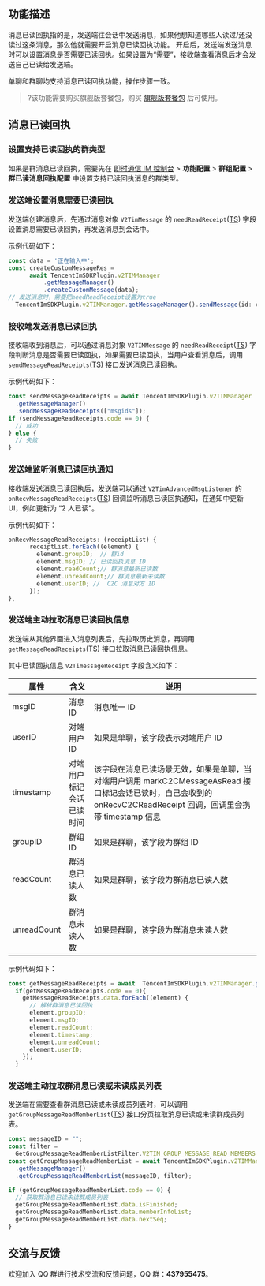 ## 功能描述

消息已读回执指的是，发送端往会话中发送消息，如果他想知道哪些人读过/还没读过这条消息，那么他就需要开启消息已读回执功能。
开启后，发送端发送消息时可以设置消息是否需要已读回执。如果设置为“需要”，接收端查看消息后才会发送自己已读给发送端。

单聊和群聊均支持消息已读回执功能，操作步骤一致。

> ?该功能需要购买旗舰版套餐包，购买 [旗舰版套餐包](https://buy.cloud.tencent.com/avc?from=17220) 后可使用。

## 消息已读回执

### 设置支持已读回执的群类型

如果是群消息已读回执，需要先在 [即时通信 IM 控制台](https://console.cloud.tencent.com/im) > **功能配置** > **群组配置** > **群已读消息回执配置** 中设置支持已读回执消息的群类型。


### 发送端设置消息需要已读回执

发送端创建消息后，先通过消息对象 `V2TimMessage` 的 `needReadReceipt`([TS](https://comm.qq.com/im/doc/RN/zh/Interface/Message/V2TimMessage.html#needreadreceipt)) 字段设置消息需要已读回执，再发送消息到会话中。

示例代码如下：

```javascript
const data = '正在输入中';
const createCustomMessageRes =
      await TencentImSDKPlugin.v2TIMManager
          .getMessageManager()
          .createCustomMessage(data);
// 发送消息时，需要把needReadReceipt设置为true
  TencentImSDKPlugin.v2TIMManager.getMessageManager().sendMessage(id: createCustomMessageRes.data.id, receiver: "", groupID: "groupID",onlineUserOnly: true,needReadReceipt: true);
```

### 接收端发送消息已读回执

接收端收到消息后，可以通过消息对象 `V2TIMMessage` 的 `needReadReceipt`([TS](https://comm.qq.com/im/doc/RN/zh/Interface/Message/V2TimMessage.html#needreadreceipt)) 字段判断消息是否需要已读回执，如果需要已读回执，当用户查看消息后，调用 `sendMessageReadReceipts`([TS](https://comm.qq.com/im/doc/RN/zh/Api/V2TIMMessageManager/sendMessageReadReceipts.html)) 接口发送消息已读回执。

示例代码如下：

```javascript
const sendMessageReadReceipts = await TencentImSDKPlugin.v2TIMManager
  .getMessageManager()
  .sendMessageReadReceipts(["msgids"]);
if (sendMessageReadReceipts.code == 0) {
  // 成功
} else {
  // 失败
}
```

### 发送端监听消息已读回执通知

接收端发送消息已读回执后，发送端可以通过 `V2TimAdvancedMsgListener` 的 `onRecvMessageReadReceipts`([TS](https://comm.qq.com/im/doc/RN/zh/Callback/OnRecvMessageReadReceipts.html)) 回调监听消息已读回执通知，在通知中更新 UI，例如更新为 “2 人已读”。

示例代码如下：

```javascript
onRecvMessageReadReceipts: (receiptList) {
      receiptList.forEach((element) {
        element.groupID;  // 群id
        element.msgID; // 已读回执消息 ID
        element.readCount;// 群消息最新已读数
        element.unreadCount;// 群消息最新未读数
        element.userID; //  C2C 消息对方 ID
      });
},
```

### 发送端主动拉取消息已读回执信息

发送端从其他界面进入消息列表后，先拉取历史消息，再调用 `getMessageReadReceipts`([TS](https://comm.qq.com/im/doc/RN/zh/Api/V2TIMMessageManager/getMessageReadReceipts.html)) 接口拉取消息已读回执信息。

其中已读回执信息 `V2TimessageReceipt` 字段含义如下：

| 属性        | 含义                     | 说明                                                                                                                                                              |
| ----------- | ------------------------ | ----------------------------------------------------------------------------------------------------------------------------------------------------------------- |
| msgID       | 消息 ID                  | 消息唯一 ID                                                                                                                                                       |
| userID      | 对端用户 ID              | 如果是单聊，该字段表示对端用户 ID                                                                                                                                 |
| timestamp   | 对端用户标记会话已读时间 | 该字段在消息已读场景无效，如果是单聊，当对端用户调用 markC2CMessageAsRead 接口标记会话已读时，自己会收到的 onRecvC2CReadReceipt 回调，回调里会携带 timestamp 信息 |
| groupID     | 群组 ID                  | 如果是群聊，该字段为群组 ID                                                                                                                                       |
| readCount   | 群消息已读人数           | 如果是群聊，该字段为群消息已读人数                                                                                                                                |
| unreadCount | 群消息未读人数           | 如果是群聊，该字段为群消息未读人数                                                                                                                                |

示例代码如下：

```javascript
const getMessageReadReceipts = await  TencentImSDKPlugin.v2TIMManager.getMessageManager().getMessageReadReceipts([]);
  if(getMessageReadReceipts.code == 0){
    getMessageReadReceipts.data.forEach((element) {
      // 解析群消息已读回执
      element.groupID;
      element.msgID;
      element.readCount;
      element.timestamp;
      element.unreadCount;
      element.userID;
    });
  }
```

### 发送端主动拉取群消息已读或未读成员列表

发送端在需要查看群消息已读或未读成员列表时，可以调用 `getGroupMessageReadMemberList`([TS](https://comm.qq.com/im/doc/RN/zh/Api/V2TIMMessageManager/getGroupMessageReadMemberList.html)) 接口分页拉取消息已读或未读群成员列表。

```javascript
const messageID = "";
const filter =
  GetGroupMessageReadMemberListFilter.V2TIM_GROUP_MESSAGE_READ_MEMBERS_FILTER_READ;
const getGroupMessageReadMemberList = await TencentImSDKPlugin.v2TIMManager
  .getMessageManager()
  .getGroupMessageReadMemberList(messageID, filter);

if (getGroupMessageReadMemberList.code == 0) {
  // 获取群消息已读未读群成员列表
  getGroupMessageReadMemberList.data.isFinished;
  getGroupMessageReadMemberList.data.memberInfoList;
  getGroupMessageReadMemberList.data.nextSeq;
}
```

## 交流与反馈

欢迎加入 QQ 群进行技术交流和反馈问题，QQ 群：**437955475**。
